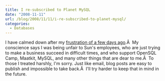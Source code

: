 ```yaml
---
title: I re-subscribed to Planet MySQL
date: "2008-11-11"
url: /blog/2008/11/11/i-re-subscribed-to-planet-mysql/
categories:
  - Databases
---
```

I have calmed down after my [frustration of a few days ago][1].Â  My conscience says I was being unfair to Sun's employees, who are just trying to make a business succeed in difficult times, and who support OpenSQL Camp, Maatkit, MySQL, and many other things that are dear to me.Â  To those I treated harshly, I'm sorry. Just like email, blog posts are easy to publish and impossible to take back.Â  I'll try harder to keep that in mind in the future.

 [1]: http://www.xaprb.com/blog/2008/10/30/i-unsubscribed-from-the-planet-mysql-feed/
